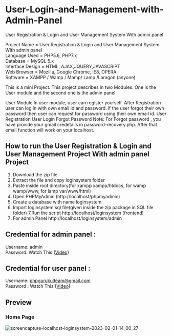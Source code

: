 # User-Login-and-Management-with-Admin-Panel

User Registration & Login and User Management System With admin panel


Project Name	    =   User Registration & Login and User Management System With admin panel <br/>
Language Used  	    =   PHP5.6, PHP7.x <br/>
Database	        =   MySQL 5.x <br/>
Interface Design    =	HTML, AJAX,JQUERY,JAVASCRIPT <br/>
Web Browser         =	Mozilla, Google Chrome, IE8, OPERA <br/>
Software	        =   XAMPP / Wamp / Mamp/ Lamp /Laragon (anyone) <br/>


This is a mini Project. This project describes in two Modules. One is the User module and the second one is the admin panel.

User Module
In user module, user can register yourself. After Registration user can log in with own email id and password.
if the user forgot their own password then user can request for password using their own email id.
User Registration
User Login
Forgot Password
Note: For Forgot password , you have provide your gmail credetails in password-recovery.php. After that email function will work on your localhost.

## How to run the User Registration & Login and User Management Project With admin panel Project

1. Download the zip file
2. Extract the file and copy loginsystem folder
3. Paste inside root directory(for xampp xampp/htdocs, for wamp wamp/www, for lamp var/www/html)
4. Open PHPMyAdmin (http://localhost/phpmyadmin)
5. Create a database with name loginsystem
6. Import loginsystem.sql file(given inside the zip package in SQL file folder) 7.Run the script http://localhost/loginsystem (frontend)
7. For admin Panel http://localhost/loginsystem/admin

## Credential for admin panel :

Username: admin <br/> Password: Watch This (<a href="">Video</a>)

## Credential for user panel :

Username: phpgurukulteam@gmail.com <br/> Password : Watch This (<a href="">Video</a>)


## Preview 
### Home Page
![screencapture-localhost-loginsystem-2023-02-01-14_00_27](https://user-images.githubusercontent.com/78216965/215984854-f5ff615f-417b-47a2-a9f0-84ca3b889a30.png)


